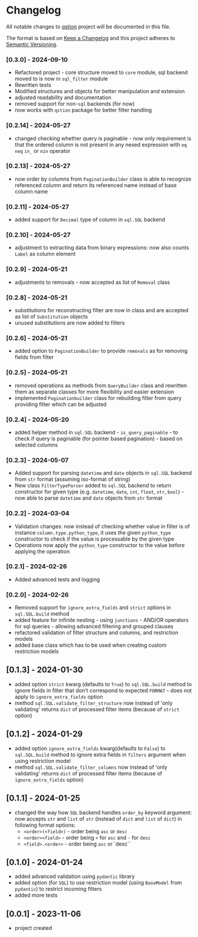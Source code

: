 # Changelog

All notable changes to [qstion](https://github.com/kajotgames/qstion) project will be documented in this file.

The format is based on [Keep a Changelog](http://keepachangelog.com/en/1.0.0/)
and this project adheres to [Semantic Versioning](http://semver.org/spec/v2.0.0.html).

### [0.3.0] - 2024-09-10

- Refactored project - core structure moved to `core` module, sql backend moved to is now in `sql_filter` module
- Rewritten tests
- Modified structures and objects for better manipulation and extension
- adjusted readability and documentation
- removed support for non-`sql` backends (for now)
- now works with `qstion` package for better filter handling

### [0.2.14] - 2024-05-27

- changed checking whether query is paginable - now only requirement is that the ordered column is not present in any nesed expression with `eq` `neq` `in_` or `nin` operator


### [0.2.13] - 2024-05-27

- now order by columns from `PaginationBuilder` class is able to recognize referenced column and return its referenced name instead of base column name

### [0.2.11] - 2024-05-27

- added support for `Decimal` type of column in `sql.SQL` backend

### [0.2.10] - 2024-05-27

- adjustment to extracting data from binary expressions: now also counts `Label` as column element

### [0.2.9] - 2024-05-21

- adjustments to removals - now accepted as list of `Removal` class

### [0.2.8] - 2024-05-21

- substitutions for reconstructing filter are now in class and are accepted as list of `Substitution` objects
- unused substitutions are now added to filters

### [0.2.6] - 2024-05-21

- added option to `PaginationBuilder` to provide `removals` as for removing fields from filter

### [0.2.5] - 2024-05-21

- removed operations as methods from `QueryBuilder` class
and rewritten them as separate classes for more flexibility and easier extension
- implemented `Paginationbuilder` class for rebuilding filter from query providing filter which can be adjusted


### [0.2.4] - 2024-05-20

- added helper method in `sql.SQL` backend - `is_query_paginable` - to check if query is paginable (for pointer based pagination) - based on selected columns

### [0.2.3] - 2024-05-07

- Added support for parsing `datetime` and `date` objects in `sql.SQL` backend from `str` format (assuming iso-format of string)
- New class `FilterTypeParser` added to `sql.SQL` backend to return constructor for given type (e.g. `datetime`, `date`, `int`, `float`, `str`, `bool`) - now able to parse `datetime` and `date` objects from `str` format

### [0.2.2] - 2024-03-04

- Validation changes: now instead of checking whether value in filter is of instance `column.type.python_type`, it uses the given `python_type` constructor to check if the value is processable by the given type
- Operations now apply the `python_type` constructor to the value before applying the operation 


### [0.2.1] - 2024-02-26

- Added advanced tests and logging

### [0.2.0] - 2024-02-26

- Removed support for `ignore_extra_fields` and `strict` options in `sql.SQL.build` method 
- added feature for infinite nesting - using `junctions` - AND/OR operators for sql queries - allowing advanced filtering and grouped clauses
- refactored validation of filter structure and columns, and restriction models
- added base class which has to be used when creating custom restriction models

## [0.1.3] - 2024-01-30

- added option `strict` kwarg (defaults to `True`) to `sql.SQL.build` method to ignore fields in filter that don't correspond to expected `FORMAT` - does not apply to `ignore_extra_fields` option
- method `sql.SQL.validate_filter_structure` now instead of 'only validating' returns `dict` of processed filter items (because of `strict` option)

## [0.1.2] - 2024-01-29

- added option `ignore_extra_fields` kwarg(defaults to `False`) to `sql.SQL.build` method to ignore extra fields in `filters` argument when using restriction model
- method `sql.SQL.validate_filter_columns` now instead of 'only validating' returns `dict` of processed filter items (because of `ignore_extra_fields` option)

## [0.1.1] - 2024-01-25

- changed the way how `SQL` backend handles `order_by` keyword argument: now accepts `str` and `list` of `str` (instead of `dict` and `list` of `dict`) in following format options:
    - `<order>(<field>)` - order being `asc` or `desc`
    - `<order><field>` - order being `+` for `asc` and `-` for `desc`
    - `<field>.<order>` - order being `asc` or `desc``

## [0.1.0] - 2024-01-24

- added advanced validation using `pydantic` library
- added option (for `SQL`) to use restriction model (using `BaseModel` from `pydantic`) to restrict incoming filters
- added more tests

## [0.0.1] - 2023-11-06

- project created